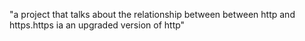 "a project that talks about the relationship between between http and https.https ia an upgraded version of http"
